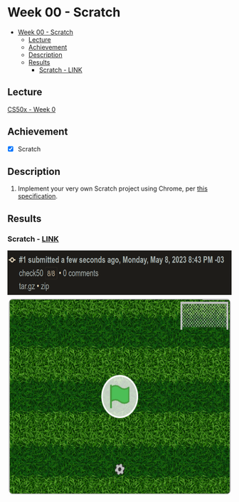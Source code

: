 # Week 00 - Scratch
- [Week 00 - Scratch](#week-00---scratch)
  - [Lecture](#lecture)
  - [Achievement](#achievement)
  - [Description](#description)
  - [Results](#results)
    - [Scratch - LINK](#scratch---link)

## Lecture
[CS50x - Week 0](https://cs50.harvard.edu/x/2022/weeks/0/)

## Achievement

- [x] Scratch

## Description

1. Implement your very own Scratch project using Chrome, per [this specification](https://cs50.harvard.edu/x/2022/psets/0/scratch/).

## Results

### Scratch - [LINK](https://scratch.mit.edu/projects/847414253/)
<img src="../../images/scratch_result.png" alt="problem scratch" height="100"/>
<img src="../../images/scratch_preview.png" alt="faz o L preview" height="450"/>

